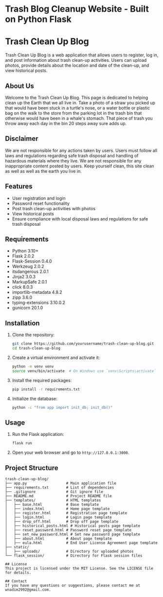# Trash Blog Cleanup Website - Built on Python Flask

# Trash Clean Up Blog

Trash Clean Up Blog is a web application that allows users to register, log in, and post information about trash clean-up activities. Users can upload photos, provide details about the location and date of the clean-up, and view historical posts.

## About Us
Welcome to the Trash Clean Up Blog. This page is dedicated to helping clean up the Earth that we all live in. Take a photo of a straw you picked up that would have been stuck in a turtle's nose, or a water bottle or plastic bag on the walk to the store from the parking lot in the trash bin that otherwise would have been in a whale's stomach. That piece of trash you throw away each day in the bin 20 steps away sure adds up. 

## Disclaimer
We are not responsible for any actions taken by users. Users must follow all laws and regulations regarding safe trash disposal and handling of hazardous materials where they live. We are not responsible for any inappropriate content posted by users. Keep yourself clean, this site clean as well as well as the earth you live in.

## Features

- User registration and login
- Password reset functionality
- Post trash clean-up activities with photos
- View historical posts
- Ensure compliance with local disposal laws and regulations for safe trash disposal

## Requirements

- Python 3.10+
- Flask 2.0.2
- Flask-Session 0.4.0
- Werkzeug 2.0.2
- itsdangerous 2.0.1
- Jinja2 3.0.3
- MarkupSafe 2.0.1
- click 8.0.3
- importlib-metadata 4.8.2
- zipp 3.6.0
- typing-extensions 3.10.0.2
- gunicorn 20.1.0

## Installation

1. Clone the repository:
    ```sh
    git clone https://github.com/yourusername/trash-clean-up-blog.git
    cd trash-clean-up-blog
    ```

2. Create a virtual environment and activate it:
    ```sh
    python -m venv venv
    source venv/bin/activate  # On Windows use `venv\Scripts\activate`
    ```

3. Install the required packages:
    ```sh
    pip install -r requirements.txt
    ```

4. Initialize the database:
    ```sh
    python -c "from app import init_db; init_db()"
    ```

## Usage

1. Run the Flask application:
    ```sh
    flask run
    ```

2. Open your web browser and go to `http://127.0.0.1:3000`.

## Project Structure

```plaintext
trash-clean-up-blog/
├── app.py                  # Main application file
├── requirements.txt        # List of dependencies
├── .gitignore              # Git ignore file
├── README.md               # Project README file
├── templates/              # HTML templates
│   ├── base.html           # Base template
│   ├── index.html          # Home page template
│   ├── register.html       # Registration page template
│   ├── login.html          # Login page template
│   ├── drop_off.html       # Drop off page template
│   ├── historical_posts.html # Historical posts page template
│   ├── reset_password.html # Password reset page template
│   ├── set_new_password.html # Set new password page template
│   ├── about.html          # About page template
│   ├── eula.html           # End User License Agreement page template
├── static/
│   ├── uploads/            # Directory for uploaded photos
└── flask_session/          # Directory for Flask session files

## License
This project is licensed under the MIT License. See the LICENSE file for details.

## Contact
If you have any questions or suggestions, please contact me at wnadim2992@gmail.com.

